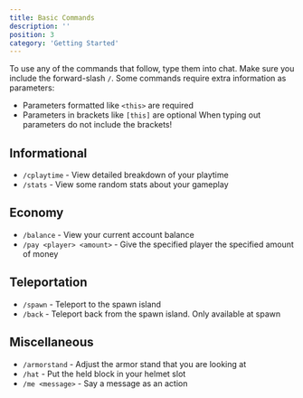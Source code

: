 ```yaml
---
title: Basic Commands
description: ''
position: 3
category: 'Getting Started'
---
```


To use any of the commands that follow, type them into chat. Make sure you include the forward-slash `/`.
Some commands require extra information as parameters:
- Parameters formatted like `<this>` are required
- Parameters in brackets like `[this]` are optional
When typing out parameters do not include the brackets!

## Informational
- `/cplaytime` - View detailed breakdown of your playtime
- `/stats` - View some random stats about your gameplay

## Economy
- `/balance` - View your current account balance
- `/pay <player> <amount>` - Give the specified player the specified amount of money

## Teleportation
- `/spawn` - Teleport to the spawn island
- `/back` - Teleport back from the spawn island. Only available at spawn

## Miscellaneous
- `/armorstand` - Adjust the armor stand that you are looking at
- `/hat` - Put the held block in your helmet slot
- `/me <message>` - Say a message as an action